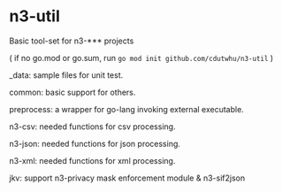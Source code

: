 # n3-util

Basic tool-set for n3-*** projects

( if no go.mod or go.sum, run `go mod init github.com/cdutwhu/n3-util` )

_data: sample files for unit test.

common:     basic support for others.

preprocess: a wrapper for go-lang invoking external executable.

n3-csv:  needed functions for csv processing.

n3-json: needed functions for json processing.

n3-xml:  needed functions for xml processing.

jkv: support n3-privacy mask enforcement module & n3-sif2json
